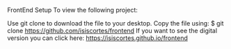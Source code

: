 FrontEnd
Setup
To view the following project:

Use git clone to download the file to your desktop.
Copy the file using: $ git clone https://github.com/isiscortes/frontend
If you want to see the digital version you can click here: https://isiscortes.github.io/frontend

